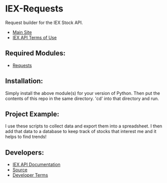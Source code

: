 # IEX-Requests
Request builder for the IEX Stock API. 
- [Main Site](https://iextrading.com/developer/)
- [IEX API Terms of Use](https://iextrading.com/api-exhibit-a/)

## Required Modules: 
- [Requests]( http://docs.python-requests.org/en/master/#)

## Installation: 
Simply install the above module(s) for your version of Python. Then put the contents of this repo in the same directory. 'cd' into that directory and run.
## Project Example: 
I use these scripts to collect data and export them into a spreadsheet. I then add that data to a database to keep track of stocks that interest me and it helps to find trends!
## Developers:
- [IEX API Documentation](https://iextrading.com/developer/docs/)
- [Source](https://iextrading.com/developer/docs/#attribution)
- [Developer Terms](https://iextrading.com/api-terms/)

